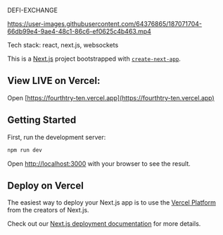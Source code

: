 DEFI-EXCHANGE

https://user-images.githubusercontent.com/64376865/187071704-66db99e4-9ae4-48c1-86c6-ef0625c4b463.mp4

Tech stack: react, next.js, websockets

This is a [Next.js](https://nextjs.org/) project bootstrapped with [`create-next-app`](https://github.com/vercel/next.js/tree/canary/packages/create-next-app).


## View LIVE on Vercel:
Open [https://fourthtry-ten.vercel.app](https://fourthtry-ten.vercel.app)

## Getting Started

First, run the development server:

```bash
npm run dev

```

Open [http://localhost:3000](http://localhost:3000) with your browser to see the result.

## Deploy on Vercel

The easiest way to deploy your Next.js app is to use the [Vercel Platform](https://vercel.com/new?utm_medium=default-template&filter=next.js&utm_source=create-next-app&utm_campaign=create-next-app-readme) from the creators of Next.js.

Check out our [Next.js deployment documentation](https://nextjs.org/docs/deployment) for more details.
